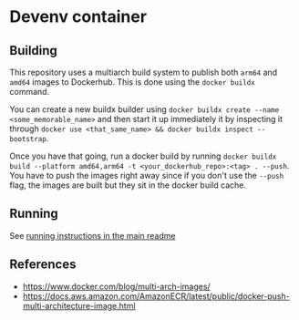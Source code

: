 # Devenv container

## Building

This repository uses a multiarch build system to publish both `arm64` and `amd64` images to Dockerhub. This is done using the `docker buildx` command.

You can create a new buildx builder using `docker buildx create --name <some_memorable_name>` and then start it up immediately it by inspecting it through `docker use <that_same_name> && docker buildx inspect --bootstrap`.

Once you have that going, run a docker build by running `docker buildx build --platform amd64,arm64 -t <your_dockerhub_repo>:<tag> . --push`. You have to push the images right away since if you don't use the `--push` flag, the images are built but they sit in the docker build cache.

## Running

See [running instructions in the main readme](../README.md#cool-how-do-i-run-it)

## References

- https://www.docker.com/blog/multi-arch-images/
- https://docs.aws.amazon.com/AmazonECR/latest/public/docker-push-multi-architecture-image.html
